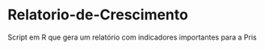 # Relatorio-de-Crescimento
Script em R que gera um relatório com indicadores importantes para a Pris

